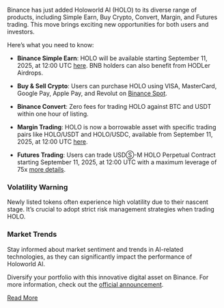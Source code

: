 Binance has just added Holoworld AI (HOLO) to its diverse range of products, including Simple Earn, Buy Crypto, Convert, Margin, and Futures trading. This move brings exciting new opportunities for both users and investors.

Here’s what you need to know:

- **Binance Simple Earn**: HOLO will be available starting September 11, 2025, at 12:00 UTC [here](https://www.binance.com/en/earn/simple-earn?asset=HOLO). BNB holders can also benefit from HODLer Airdrops.

- **Buy & Sell Crypto**: Users can purchase HOLO using VISA, MasterCard, Google Pay, Apple Pay, and Revolut on [Binance Spot](https://www.binance.com/en/support/announcement/detail/0bb3a75e5f724419a91cad5f7b6c5e6d).

- **Binance Convert**: Zero fees for trading HOLO against BTC and USDT within one hour of listing.

- **Margin Trading**: HOLO is now a borrowable asset with specific trading pairs like HOLO/USDT and HOLO/USDC, available from September 11, 2025, at 12:00 UTC [here](https://www.binance.com/en/support/articles/360033544231).

- **Futures Trading**: Users can trade USDⓈ-M HOLO Perpetual Contract starting September 11, 2025, at 12:00 UTC with a maximum leverage of 75x [more details](https://www.binance.com/en/futures/trading-rules/perpetual).

### Volatility Warning
Newly listed tokens often experience high volatility due to their nascent stage. It’s crucial to adopt strict risk management strategies when trading HOLO.

### Market Trends
Stay informed about market sentiment and trends in AI-related technologies, as they can significantly impact the performance of Holoworld AI.

Diversify your portfolio with this innovative digital asset on Binance. For more information, check out the [official announcement](https://www.binance.com/en/support/announcement).

[Read More](https://chain-base.xyz/binance-announces-holoworld-ai-holo-addition-across-platforms)